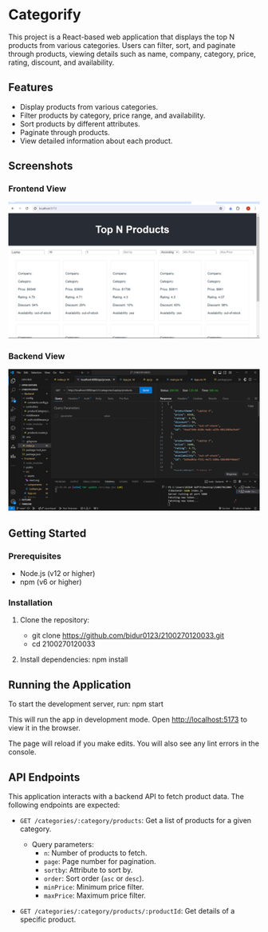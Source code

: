 # Categorify

This project is a React-based web application that displays the top N products from various categories. Users can filter, sort, and paginate through products, viewing details such as name, company, category, price, rating, discount, and availability.

## Features

- Display products from various categories.
- Filter products by category, price range, and availability.
- Sort products by different attributes.
- Paginate through products.
- View detailed information about each product.

## Screenshots

### Frontend View
![Frontend View](https://github.com/bidur0123/2100270120033/blob/main/screenshots/Screenshot%20(341).png)

### Backend View
![Backend View](https://github.com/bidur0123/2100270120033/blob/main/screenshots/Screenshot%20(342).png)

## Getting Started

### Prerequisites

- Node.js (v12 or higher)
- npm (v6 or higher)

### Installation

1. Clone the repository:
   - git clone https://github.com/bidur0123/2100270120033.git
   - cd 2100270120033

2. Install dependencies:
   npm install

## Running the Application

To start the development server, run:
npm start

This will run the app in development mode. Open [http://localhost:5173](http://localhost:4000) to view it in the browser.

The page will reload if you make edits. You will also see any lint errors in the console.

## API Endpoints

This application interacts with a backend API to fetch product data. The following endpoints are expected:

- `GET /categories/:category/products`: Get a list of products for a given category.
  - Query parameters:
    - `n`: Number of products to fetch.
    - `page`: Page number for pagination.
    - `sortby`: Attribute to sort by.
    - `order`: Sort order (`asc` or `desc`).
    - `minPrice`: Minimum price filter.
    - `maxPrice`: Maximum price filter.

- `GET /categories/:category/products/:productId`: Get details of a specific product.
